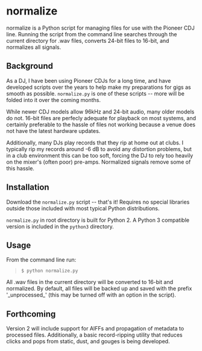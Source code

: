 # normalize

normalize is a Python script for managing files for use with the Pioneer CDJ line. Running the script from the command line searches through the current directory for .wav files, converts 24-bit files to 16-bit, and normalizes all signals.

## Background

As a DJ, I have been using Pioneer CDJs for a long time, and have developed scripts over the years to help make my preparations for gigs as smooth as possible. `normalize.py` is one of these scripts -- more will be folded into it over the coming months.

While newer CDJ models allow 96kHz and 24-bit audio, many older models do not. 16-bit files are perfecly adequate for playback on most systems, and certainly preferable to the hassle of files not working because a venue does not have the latest hardware updates. 

Additionally, many DJs play records that they rip at home out at clubs. I typically rip my records around -6 dB to avoid any distortion problems, but in a club environment this can be too soft, forcing the DJ to rely too heavily on the mixer's (often poor) pre-amps. Normalized signals remove some of this hassle.

## Installation

Download the `normalize.py` script -- that's it! Requires no special libraries outside those included with most typical Python distributions. 

`normalize.py` in root directory is built for Python 2. A Python 3 compatible version is included in the `python3` directory.

## Usage

From the command line run:

> `$ python normalize.py`

All .wav files in the current directory will be converted to 16-bit and normalized. By default, all files will be backed up and saved with the prefix '\_unprocessed\_' (this may be turned off with an option in the script).

## Forthcoming

Version 2 will include support for AIFFs and propagation of metadata to processed files. Additionally, a basic record-ripping utility that reduces clicks and pops from static, dust, and gouges is being developed.
